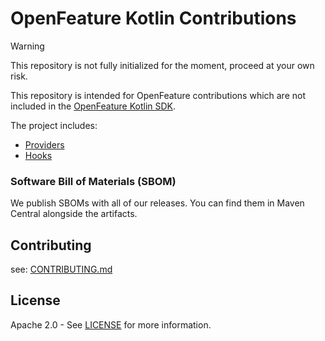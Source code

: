 # OpenFeature Kotlin Contributions

> [!WARNING]  
> This repository is not fully initialized for the moment, proceed at your own risk.

This repository is intended for OpenFeature contributions which are not included in the [OpenFeature Kotlin SDK](https://github.com/open-feature/kotlin-sdk).

The project includes:

- [Providers](./providers)
- [Hooks](./hooks)

### Software Bill of Materials (SBOM)

We publish SBOMs with all of our releases. You can find them in Maven Central alongside the artifacts.

## Contributing

see: [CONTRIBUTING.md](./CONTRIBUTING.md)

## License

Apache 2.0 - See [LICENSE](./LICENSE) for more information.

